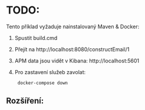 # TODO:

Tento příklad vyžaduje nainstalovaný Maven & Docker:

1. Spustit build.cmd
2. Přejít na http://localhost:8080/constructEmail/1
3. APM data jsou vidět v Kibana: http://localhost:5601
4. Pro zastavení služeb zavolat:

		docker-compose down

## Rozšíření: 


